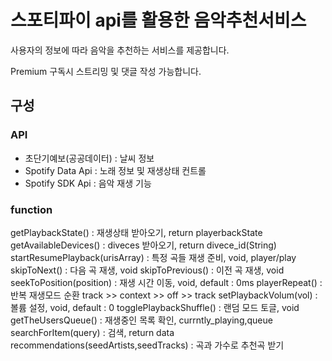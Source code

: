 <h1>스포티파이 api를 활용한 음악추천서비스</h1> 
<p>사용자의 정보에 따라 음악을 추천하는 서비스를 제공합니다.</p>
<p>Premium 구독시 스트리밍 및 댓글 작성 가능합니다.</P>
<h2> 구성</h2>
<h3> API</h3>
<ul>
<li>초단기예보(공공데이터) : 날씨 정보</li>
<li>Spotify Data Api : 노래 정보 및 재생상태 컨트롤</li>
<li>Spotify SDK Api : 음악 재생 기능</li>
</ul>

<h3> function </h3>
getPlaybackState() : 재생상태 받아오기, return playerbackState
getAvailableDevices() : diveces 받아오기, return divece_id(String)
startResumePlayback(urisArray) : 특정 곡들 재생 준비, void, player/play
skipToNext() : 다음 곡 재생, void
skipToPrevious() : 이전 곡 재생, void
seekToPosition(position) : 재생 시간 이동, void, default : 0ms
playerRepeat() : 반복 재생모드 순환 track >> context >> off >> track
setPlaybackVolum(vol) : 볼륨 설정, void, default : 0
togglePlaybackShuffle() : 랜덤 모드 토글, void
getTheUsersQueue() : 재생중인 목록 확인, currntly_playing,queue
searchForItem(query) : 검색, return data
recommendations(seedArtists,seedTracks) : 곡과 가수로 추천곡 받기


  
